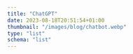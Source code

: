 ```yaml
---
title: "ChatGPT"
date: 2023-08-18T20:51:54+01:00
thumbnail: "/images/blog/chatbot.webp"
type: "list"
schema: "list"
---
```

